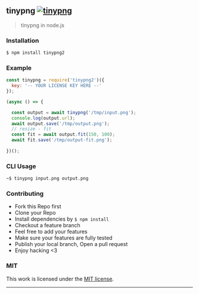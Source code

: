 ## tinypng [![tinypng](https://img.shields.io/npm/v/tinypng.svg)](https://npmjs.org/tinypng)

> tinypng in node.js

### Installation

```bash
$ npm install tinypng2
```

### Example

```js
const tinypng = require('tinypng2')({
  key: '-- YOUR LICENSE KEY HERE --'
});

(async () => {

  const output = await tinypng('/tmp/input.png');
  console.log(output.url);
  await output.save('/tmp/output.png');
  // resize - fit
  const fit = await output.fit(150, 100);
  await fit.save('/tmp/output-fit.png');
  
})();
```

### CLI Usage

```bash
~$ tinypng input.png output.png
```

### Contributing
- Fork this Repo first
- Clone your Repo
- Install dependencies by `$ npm install`
- Checkout a feature branch
- Feel free to add your features
- Make sure your features are fully tested
- Publish your local branch, Open a pull request
- Enjoy hacking <3

### MIT

This work is licensed under the [MIT license](./LICENSE).

---